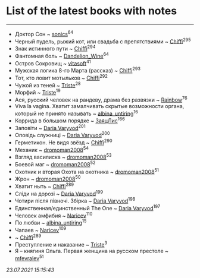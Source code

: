 # List of the latest books with notes
---

* Доктор Сон ~ [sonics](users/588/5880221-vkontakte)<sup>64</sup>
* Черный пудель, рыжий кот, или свадьба с препятствиями ~ [Chiffi](users/105/105831994080785626680-google)<sup>295</sup>
* Знак истинного пути ~ [Chiffi](users/105/105831994080785626680-google)<sup>294</sup>
* Фантомная боль ~ [Dandelion_Wine](users/586/58602788-vkontakte)<sup>64</sup>
* Остров Сокровищ ~ [vitasoft](users/474/47446642-vkontakte)<sup>41</sup>
* Мужская логика 8-го Марта (рассказ) ~ [Chiffi](users/105/105831994080785626680-google)<sup>293</sup>
* Тот, кто ловит мотыльков ~ [Chiffi](users/105/105831994080785626680-google)<sup>292</sup>
* Чужой из теней ~ [Triste](users/517/5175580462988229760-mailru)<sup>28</sup>
* Морфий ~ [Triste](users/517/5175580462988229760-mailru)<sup>19</sup>
* Ася, русский человек на рандеву, драма без развязки ~ [Rainbow](users/109/109787328219839805802-google)<sup>76</sup>
* Viva la vagina. Хватит замалчивать скрытые возможности органа, который не принято называть ~ [albina_untiring](users/257/2579695-vkontakte)<sup>16</sup>
* Коррида  в большом порядке ~ [ЗаяцЛис](users/112/112388384595246311466-google)<sup>166</sup>
* Заповіти ~ [Daria Varyvod](users/829/829893410524253-facebook)<sup>201</sup>
* Оповідь служниці ~ [Daria Varyvod](users/829/829893410524253-facebook)<sup>200</sup>
* Герметикон. Не видя звёзд ~ [Chiffi](users/105/105831994080785626680-google)<sup>290</sup>
* Механик ~ [dromoman2008](users/444/44461886-yandex)<sup>54</sup>
* Взгляд василиска ~ [dromoman2008](users/444/44461886-yandex)<sup>53</sup>
* Боевой маг ~ [dromoman2008](users/444/44461886-yandex)<sup>52</sup>
* Охотник и вторая Охота на охотника ~ [dromoman2008](users/444/44461886-yandex)<sup>51</sup>
* Жрон ~ [dromoman2008](users/444/44461886-yandex)<sup>50</sup>
* Хватит ныть ~ [Chiffi](users/105/105831994080785626680-google)<sup>289</sup>
* Сліди на дорозі ~ [Daria Varyvod](users/829/829893410524253-facebook)<sup>199</sup>
* Чотири після півночі. Збірка ~ [Daria Varyvod](users/829/829893410524253-facebook)<sup>198</sup>
* Единственная/единственный The One ~ [Daria Varyvod](users/829/829893410524253-facebook)<sup>197</sup>
* Человек амфибия ~ [Naricev](users/107/107090515204537133928-google)<sup>110</sup>
* По любви ~ [albina_untiring](users/257/2579695-vkontakte)<sup>15</sup>
* Чапаев ~ [Naricev](users/107/107090515204537133928-google)<sup>109</sup>
*  ~ [Chiffi](users/105/105831994080785626680-google)<sup>289</sup>
* Преступление и наказание ~ [Triste](users/517/5175580462988229760-mailru)<sup>3</sup>
* Я – княгиня Ольга. Первая женщина на русском престоле ~ [mfevralev](users/140/140966150-vkontakte)<sup>51</sup>


_23.07.2021 15:15:43_
